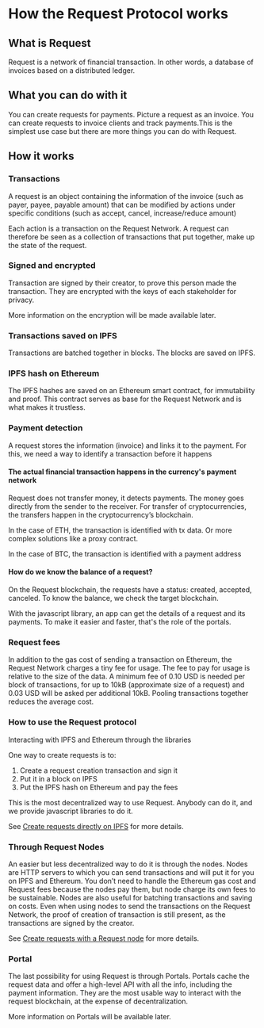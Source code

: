 # How the Request Protocol works

## What is Request

Request is a network of financial transaction. In other words, a database of invoices based on a distributed ledger.

## What you can do with it

You can create requests for payments. Picture a request as an invoice. You can create requests to invoice clients and track payments.This is the simplest use case but there are more things you can do with Request.

## How it works

### Transactions

A request is an object containing the information of the invoice \(such as payer, payee, payable amount\) that can be modified by actions under specific conditions \(such as accept, cancel, increase/reduce amount\)  


Each action is a transaction on the Request Network. A request can therefore be seen as a collection of transactions that put together, make up the state of the request.

### Signed and encrypted

Transaction are signed by their creator, to prove this person made the transaction. They are encrypted with the keys of each stakeholder for privacy.  


More information on the encryption will be made available later.

### Transactions saved on IPFS

Transactions are batched together in blocks. The blocks are saved on IPFS.

### IPFS hash on Ethereum

The IPFS hashes are saved on an Ethereum smart contract, for immutability and proof. This contract serves as base for the Request Network and is what makes it trustless.

### Payment detection

A request stores the information \(invoice\) and links it to the payment. For this, we need a way to identify a transaction before it happens

#### The actual financial transaction happens in the currency's payment network

Request does not transfer money, it detects payments. The money goes directly from the sender to the receiver. For transfer of cryptocurrencies, the transfers happen in the cryptocurrency’s blockchain.  


In the case of ETH, the transaction is identified with tx data. Or more complex solutions like a proxy contract.

In the case of BTC, the transaction is identified with a payment address

#### How do we know the balance of a request?

On the Request blockchain, the requests have a status: created, accepted, canceled. To know the balance, we check the target blockchain.  


With the javascript library, an app can get the details of a request and its payments. To make it easier and faster, that's the role of the portals.

### Request fees

In addition to the gas cost of sending a transaction on Ethereum, the Request Network charges a tiny fee for usage. The fee to pay for usage is relative to the size of the data. A minimum fee of 0.10 USD is needed per block of transactions, for up to 10kB \(approximate size of a request\) and 0.03 USD will be asked per additional 10kB. Pooling transactions together reduces the average cost.

### How to use the Request protocol

Interacting with IPFS and Ethereum through the libraries

One way to create requests is to:

1. Create a request creation transaction and sign it
2. Put it in a block on IPFS
3. Put the IPFS hash on Ethereum and pay the fees

This is the most decentralized way to use Request. Anybody can do it, and we provide javascript libraries to do it.

See [Create requests directly on IPFS](create-requests-directly-on-ipfs.md) for more details.

### Through Request Nodes

An easier but less decentralized way to do it is through the nodes. Nodes are HTTP servers to which you can send transactions and will put it for you on IPFS and Ethereum. You don’t need to handle the Ethereum gas cost and Request fees because the nodes pay them, but node charge its own fees to be sustainable. Nodes are also useful for batching transactions and saving on costs. Even when using nodes to send the transactions on the Request Network, the proof of creation of transaction is still present, as the transactions are signed by the creator.

See [Create requests with a Request node](create-requests-with-a-request-node.md) for more details.

### Portal

The last possibility for using Request is through Portals. Portals cache the request data and offer a high-level API with all the info, including the payment information. They are the most usable way to interact with the request blockchain, at the expense of decentralization.  


More information on Portals will be available later.  


